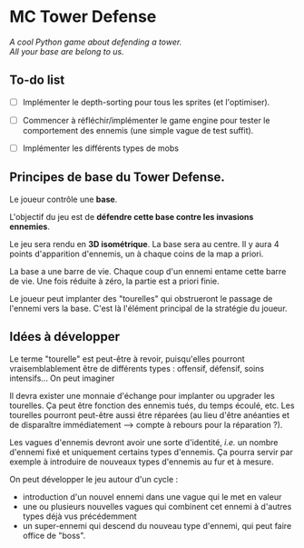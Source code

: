 # MC Tower Defense
_A cool Python game about defending a tower.  
All your base are belong to us._

## To-do list

- [ ] Implémenter le depth-sorting pour tous les sprites (et l'optimiser).
- [ ] Commencer à réfléchir/implémenter le game engine pour tester le comportement des ennemis (une simple vague de test suffit).
- [ ] Implémenter les différents types de mobs


## Principes de base du Tower Defense.

Le joueur contrôle une **base**.

L'objectif du jeu est de **défendre cette base contre les invasions ennemies**.

Le jeu sera rendu en **3D isométrique**. La base sera au centre. Il y aura 4 points d'apparition d'ennemis, un à chaque coins de la map a priori.

La base a une barre de vie. Chaque coup d'un ennemi entame cette barre de vie. Une fois réduite à zéro, la partie est a priori finie.

Le joueur peut implanter des "tourelles" qui obstrueront le passage de l'ennemi vers la base. C'est là l'élément principal de la stratégie du joueur.


## Idées à développer

Le terme "tourelle" est peut-être à revoir, puisqu'elles pourront vraisemblablement être de différents types : offensif, défensif, soins intensifs... On peut imaginer

Il devra exister une monnaie d'échange pour implanter ou upgrader les tourelles. Ça peut être fonction des ennemis tués, du temps écoulé, etc. Les tourelles pourront peut-être aussi être réparées (au lieu d'être anéanties et de disparaître immédiatement --> compte à rebours pour la réparation ?).

Les vagues d'ennemis devront avoir une sorte d'identité, _i.e._ un nombre d'ennemi fixé et uniquement certains types d'ennemis. Ça pourra servir par exemple à introduire de nouveaux types d'ennemis au fur et à mesure.

On peut développer le jeu autour d'un cycle :

- introduction d'un nouvel ennemi dans une vague qui le met en valeur
- une ou plusieurs nouvelles vagues qui combinent cet ennemi à d'autres types déjà vus précédemment
- un super-ennemi qui descend du nouveau type d'ennemi, qui peut faire office de "boss".
